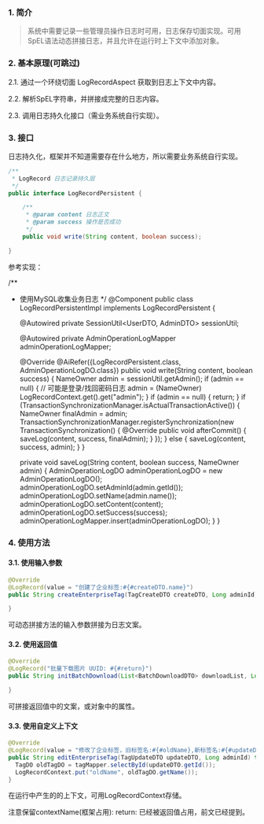 ### 1.  简介

> 系统中需要记录一些管理员操作日志时可用，日志保存切面实现。可用SpEL语法动态拼接日志，并且允许在运行时上下文中添加对象。

### 2. 基本原理(可跳过)

2.1. 通过一个环绕切面 LogRecordAspect 获取到日志上下文中内容。

2.2. 解析SpEL字符串，并拼接成完整的日志内容。

2.3. 调用日志持久化接口（需业务系统自行实现）。

### 3. 接口

日志持久化，框架并不知道需要存在什么地方，所以需要业务系统自行实现。

```java
/**
 * LogRecord 日志记录持久层
 */
public interface LogRecordPersistent {

    /**
     * @param content 日志正文
     * @param success 操作是否成功
     */
    public void write(String content, boolean success);

}

```

参考实现：

/**
* 使用MySQL收集业务日志
*/
@Component
public class LogRecordPersistentImpl implements LogRecordPersistent {

  @Autowired
  private SessionUtil<UserDTO, AdminDTO> sessionUtil;

  @Autowired
  private AdminOperationLogMapper adminOperationLogMapper;


    @Override
    @AiRefer({LogRecordPersistent.class, AdminOperationLogDO.class})
    public void write(String content, boolean success) {
        NameOwner admin = sessionUtil.getAdmin();
        if (admin == null) {
            // 可能是登录/找回密码日志
            admin = (NameOwner) LogRecordContext.get().get("admin");
        }
        if (admin == null) {
            return;
        }
        if (TransactionSynchronizationManager.isActualTransactionActive()) {
            NameOwner finalAdmin = admin;
            TransactionSynchronizationManager.registerSynchronization(new TransactionSynchronization() {
                @Override
                public void afterCommit() {
                    saveLog(content, success, finalAdmin);
                }
            });
        } else {
            saveLog(content, success, admin);
        }
    }

    private void saveLog(String content, boolean success, NameOwner admin) {
        AdminOperationLogDO adminOperationLogDO = new AdminOperationLogDO();
        adminOperationLogDO.setAdminId(admin.getId());
        adminOperationLogDO.setName(admin.name());
        adminOperationLogDO.setContent(content);
        adminOperationLogDO.setSuccess(success);
        adminOperationLogMapper.insert(adminOperationLogDO);
    }
}



### 4. 使用方法

#### 3.1. 使用输入参数

```java
@Override
@LogRecord(value = "创建了企业标签:#{#createDTO.name}")
public String createEnterpriseTag(TagCreateDTO createDTO, Long adminId) throws ServiceException {

}

```
可动态拼接方法的输入参数拼接为日志文案。

#### 3.2. 使用返回值
```java
@Override
@LogRecord("批量下载图片 UUID: #{#return}")
public String initBatchDownload(List<BatchDownloadDTO> downloadList, Long adminId) throws ServiceException {

}
```
可拼接返回值中的文案，或对象中的属性。

#### 3.3. 使用自定义上下文
```java
@Override
@LogRecord(value = "修改了企业标签，旧标签名:#{#oldName},新标签名:#{#updateDTO.name}")
public String editEnterpriseTag(TagUpdateDTO updateDTO, Long adminId) throws ServiceException {
  TagDO oldTagDO = tagMapper.selectById(updateDTO.getId());
  LogRecordContext.put("oldName", oldTagDO.getName());
}
```
在运行中产生的的上下文，可用LogRecordContext存储。

注意保留contextName(框架占用):
return: 已经被返回值占用，前文已经提到。

